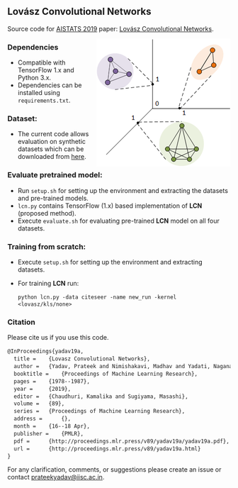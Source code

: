 ## Lovász Convolutional Networks

Source code for [AISTATS 2019](https://www.aistats.org/) paper: [Lovász Convolutional Networks](https://arxiv.org/abs/1805.11365).

<img align="right"  src="./overview.png">

### Dependencies

- Compatible with TensorFlow 1.x and Python 3.x.
- Dependencies can be installed using `requirements.txt`.

### Dataset:

- The current code allows evaluation on synthetic datasets which can be downloaded from [here](https://drive.google.com/open?id=1dZY9cx6poEjzyPAlI194TklzwrC3-ORr).

### Evaluate pretrained model:

- Run `setup.sh` for setting up the environment and extracting the datasets and pre-trained models.
- `lcn.py` contains TensorFlow (1.x) based implementation of **LCN** (proposed method).
- Execute `evaluate.sh` for evaluating pre-trained **LCN** model on all four datasets.

### Training from scratch:

- Execute `setup.sh` for setting up the environment and extracting datasets. 

- For training **LCN** run:

  ```shell
  python lcn.py -data citeseer -name new_run -kernel <lovasz/kls/none>
  ```

### Citation
Please cite us if you use this code.

```tex
@InProceedings{yadav19a,
  title = 	 {Lovasz Convolutional Networks},
  author = 	 {Yadav, Prateek and Nimishakavi, Madhav and Yadati, Naganand and Vashishth, Shikhar and Rajkumar, Arun and Talukdar, Partha},
  booktitle = 	 {Proceedings of Machine Learning Research},
  pages = 	 {1978--1987},
  year = 	 {2019},
  editor = 	 {Chaudhuri, Kamalika and Sugiyama, Masashi},
  volume = 	 {89},
  series = 	 {Proceedings of Machine Learning Research},
  address = 	 {},
  month = 	 {16--18 Apr},
  publisher = 	 {PMLR},
  pdf = 	 {http://proceedings.mlr.press/v89/yadav19a/yadav19a.pdf},
  url = 	 {http://proceedings.mlr.press/v89/yadav19a.html}
}
```

For any clarification, comments, or suggestions please create an issue or contact [prateekyadav@iisc.ac.in](mailto:prateekyadav@iisc.ac.in).
